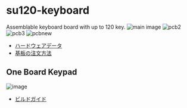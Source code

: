 # su120-keyboard

Assemblable keyboard board with up to 120 key.
![main image](https://github.com/e3w2q/su120-keyboard-doc/blob/master/mainimage.jpg?raw=true)
![pcb2](https://github.com/e3w2q/su120-keyboard-doc/blob/master/pcb2.jpg?raw=true)
![pcb3](https://github.com/e3w2q/su120-keyboard-doc/blob/master/pcb3.jpg?raw=true)
![pcbnew](https://github.com/e3w2q/su120-keyboard-doc/blob/master/pcbnew.png?raw=true)

<!---
- [Hardware data](/pcb/)
- [Firmware]()
- [ファームウェア]()
-->

- [ハードウェアデータ](/pcb/)
- [基板の注文方法](https://github.com/e3w2q/su120-keyboard-doc/blob/master/common/pcb_order_guide_jp.md)

## One Board Keypad
![image](https://github.com/e3w2q/su120-keyboard-doc/blob/master/one-board-keypad/image.jpg?raw=true)

- [ビルドガイド](https://github.com/e3w2q/su120-keyboard-doc/blob/master/su120-keyboard-doc/one-board-keypad/index_jp.md)

<!---
- [Build guide](/)
-->


